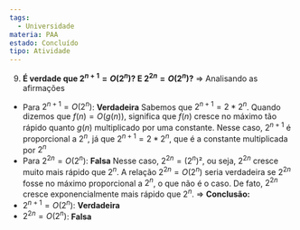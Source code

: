 ```yaml
---
tags:
  - Universidade
materia: PAA
estado: Concluído
tipo: Atividade
---
```

9. **É verdade que $2^{n+1} = O(2^n)$? E $2^{2n} = O(2^n)$?**
=> Analisando as afirmações
-  Para $2^{n+1} = O(2^n)$: **Verdadeira**
	Sabemos que $2^{n+1} = 2 * 2^n$. Quando dizemos que $f(n) = O(g(n))$, significa que $f(n)$ cresce no máximo tão rápido quanto $g(n)$ multiplicado por uma constante. Nesse caso, $2^{n+1}$ é proporcional a $2^n$, já que $2^{n+1} = 2 * 2^n$, que é a constante multiplicada por $2^n$
- Para $2^{2n} = O(2^n)$: **Falsa** 
	Nesse caso, $2^{2n} = (2^n)²$, ou seja, $2^{2n}$ cresce muito mais rápido que $2^n$. A relação $2^{2n} = O(2^n)$ seria verdadeira se $2^{2n}$ fosse no máximo proporcional a $2^n$, o que não é o caso. De fato, $2^{2n}$ cresce exponencialmente mais rápido que $2^n$.
=> **Conclusão:**
- $2^{n+1} = O(2^n)$: **Verdadeira**
- $2^{2n} = O(2^n)$: **Falsa**